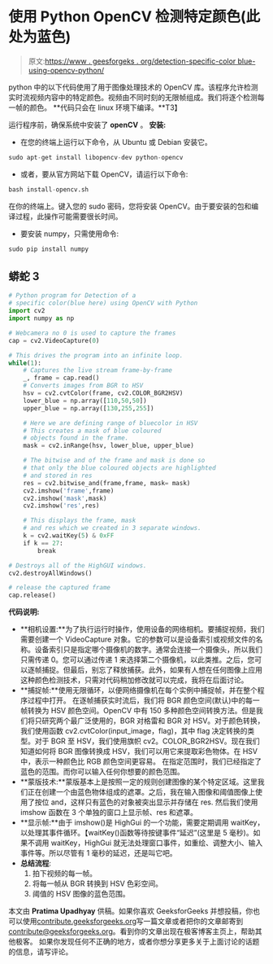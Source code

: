 # 使用 Python OpenCV 检测特定颜色(此处为蓝色)

> 原文:[https://www . geesforgeks . org/detection-specific-color blue-using-opencv-python/](https://www.geeksforgeeks.org/detection-specific-colorblue-using-opencv-python/)

python 中的以下代码使用了用于图像处理技术的 OpenCV 库。该程序允许检测实时流视频内容中的特定颜色。视频由不同时刻的无限帧组成。我们将逐个检测每一帧的颜色。
**代码只会在 linux 环境下编译。**T3】

运行程序前，确保系统中安装了 **openCV** 。
**安装:**

*   在您的终端上运行以下命令，从 Ubuntu 或 Debian 安装它。

```py
sudo apt-get install libopencv-dev python-opencv
```

*   或者，要从官方网站下载 OpenCV，请运行以下命令:

```py
bash install-opencv.sh
```

在你的终端上。键入您的 sudo 密码，您将安装 OpenCV。由于要安装的包和编译过程，此操作可能需要很长时间。

*   要安装 numpy，只需使用命令:

```py
sudo pip install numpy
```

## 蟒蛇 3

```py
# Python program for Detection of a
# specific color(blue here) using OpenCV with Python
import cv2
import numpy as np

# Webcamera no 0 is used to capture the frames
cap = cv2.VideoCapture(0)

# This drives the program into an infinite loop.
while(1):       
    # Captures the live stream frame-by-frame
    _, frame = cap.read()
    # Converts images from BGR to HSV
    hsv = cv2.cvtColor(frame, cv2.COLOR_BGR2HSV)
    lower_blue = np.array([110,50,50])
    upper_blue = np.array([130,255,255])

    # Here we are defining range of bluecolor in HSV
    # This creates a mask of blue coloured
    # objects found in the frame.
    mask = cv2.inRange(hsv, lower_blue, upper_blue)

    # The bitwise and of the frame and mask is done so
    # that only the blue coloured objects are highlighted
    # and stored in res
    res = cv2.bitwise_and(frame,frame, mask= mask)
    cv2.imshow('frame',frame)
    cv2.imshow('mask',mask)
    cv2.imshow('res',res)

    # This displays the frame, mask
    # and res which we created in 3 separate windows.
    k = cv2.waitKey(5) & 0xFF
    if k == 27:
        break

# Destroys all of the HighGUI windows.
cv2.destroyAllWindows()

# release the captured frame
cap.release()
```

**代码说明:**

*   **相机设置:**为了执行运行时操作，使用设备的网络相机。要捕捉视频，我们需要创建一个 VideoCapture 对象。它的参数可以是设备索引或视频文件的名称。设备索引只是指定哪个摄像机的数字。通常会连接一个摄像头，所以我们只需传递 0。您可以通过传递 1 来选择第二个摄像机，以此类推。之后，您可以逐帧捕捉。但最后，别忘了释放捕获。此外，如果有人想在任何图像上应用这种颜色检测技术，只需对代码稍加修改就可以完成，我将在后面讨论。
*   **捕捉帧:**使用无限循环，以便网络摄像机在每个实例中捕捉帧，并在整个程序过程中打开。
    在逐帧捕获实时流后，我们将 BGR 颜色空间(默认)中的每一帧转换为 HSV 颜色空间。OpenCV 中有 150 多种颜色空间转换方法。但是我们将只研究两个最广泛使用的，BGR 对格雷和 BGR 对 HSV。对于颜色转换，我们使用函数 cv2.cvtColor(input_image，flag)，其中 flag 决定转换的类型。对于 BGR 至 HSV，我们使用旗帜 cv2。COLOR_BGR2HSV。现在我们知道如何将 BGR 图像转换成 HSV，我们可以用它来提取彩色物体。在 HSV 中，表示一种颜色比 RGB 颜色空间更容易。
    在指定范围时，我们已经指定了蓝色的范围。而你可以输入任何你想要的颜色范围。
*   **蒙版技术:**蒙版基本上是按照一定的规则创建图像的某个特定区域。这里我们正在创建一个由蓝色物体组成的遮罩。之后，我在输入图像和阈值图像上使用了按位 and，这样只有蓝色的对象被突出显示并存储在 res.
    然后我们使用 imshow 函数在 3 个单独的窗口上显示帧、res 和遮罩。
*   **显示帧:**由于 imshow()是 HighGui 的一个功能，需要定期调用 waitKey，以处理其事件循环。【waitKey()函数等待按键事件“延迟”(这里是 5 毫秒)。如果不调用 waitKey，HighGui 就无法处理窗口事件，如重绘、调整大小、输入事件等。所以尽管有 1 毫秒的延迟，还是叫它吧。
*   **总结流程**:
    1.  拍下视频的每一帧。
    2.  将每一帧从 BGR 转换到 HSV 色彩空间。
    3.  阈值的 HSV 图像的蓝色范围。

本文由 **Pratima Upadhyay** 供稿。如果你喜欢 GeeksforGeeks 并想投稿，你也可以使用[contribute.geeksforgeeks.org](http://www.contribute.geeksforgeeks.org)写一篇文章或者把你的文章邮寄到 contribute@geeksforgeeks.org。看到你的文章出现在极客博客主页上，帮助其他极客。
如果你发现任何不正确的地方，或者你想分享更多关于上面讨论的话题的信息，请写评论。